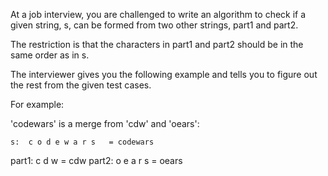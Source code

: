 At a job interview, you are challenged to write an algorithm to check if a given string, s, can be formed from two other strings, part1 and part2.

The restriction is that the characters in part1 and part2 should be in the same order as in s.

The interviewer gives you the following example and tells you to figure out the rest from the given test cases.

For example:

'codewars' is a merge from 'cdw' and 'oears':

    s:  c o d e w a r s   = codewars
part1:  c   d   w         = cdw
part2:    o   e   a r s   = oears
